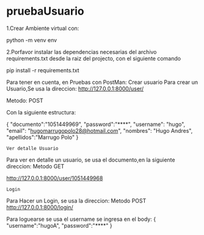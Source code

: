 # pruebaUsuario


1.Crear Ambiente virtual con:

python -m venv env

2.Porfavor instalar las dependencias necesarias del archivo requirements.txt  desde la raiz del projecto, con el siguiente comando

pip install -r requirements.txt

Para tener en cuenta, en Pruebas con PostMan:
        Crear usuario
Para crear un Usuario,Se usa la direccion:
http://127.0.0.1:8000/user/

Metodo: POST

Con la siguiente estructura:

{
    "documento":"1051449969",
    "password":"****",
    "username": "hugo",
    "email": "hugomarrugopolo28@hotmail.com",
    "nombres": "Hugo Andres",
    "apellidos":"Marrugo Polo"
}

    Ver detalle Usuario
Para ver en detalle un usuario, se usa el documento,en la siguiente direccion:
Metodo GET

http://127.0.0.1:8000/user/1051449968


    Login
Para Hacer un Login, se usa la direccion:
Metodo POST
http://127.0.0.1:8000/login/

Para loguearse se usa el username
se ingresa en el body:
{
    "username":"hugoA",
    "password":"****"
}
